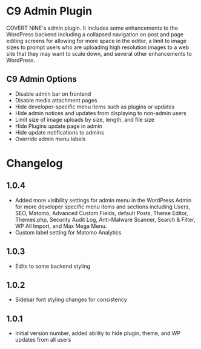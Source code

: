 # C9 Admin Plugin
COVERT NINE's admin plugin. It includes some enhancements to the WordPress backend including a collapsed navigation on post and page editing screens for allowing for more space in the editor, a limit to image sizes to prompt users who are uploading high resolution images to a web site that they may want to scale down, and several other enhancements to WordPress.

## C9 Admin Options
- Disable admin bar on frontend
- Disable media attachment pages
- Hide developer-specific menu items such as plugins or updates
- Hide admin notices and updates from displaying to non-admin users
- Limit size of image uploads by size, length, and file size
- Hide Plugins update page in admin
- Hide update notifications to admins
- Override admin menu labels

# Changelog
## 1.0.4
- Added more visibility settings for admin menu in the WordPress Admin for more developer specific menu items and sections including Users, SEO, Matomo, Advanced Custom Fields, default Posts, Theme Editor, Themes.php, Security Audit Log, Anti-Malware Scanner, Search & Filter, WP All Import, and Max Mega Menu.
- Custom label setting for Matomo Analytics

## 1.0.3
- Edits to some backend styling

## 1.0.2
- Sidebar font styling changes for consistency

## 1.0.1
- Initial version number, added ability to hide plugin, theme, and WP updates from all users
